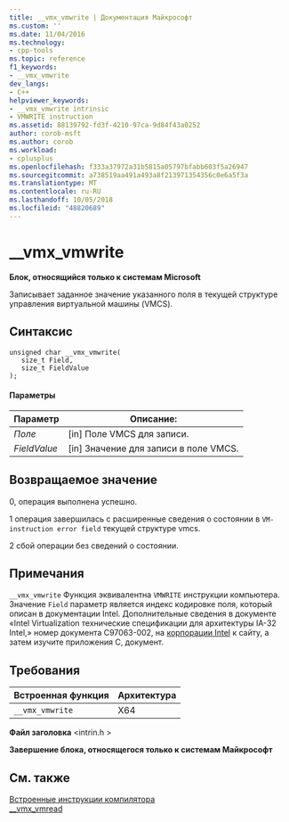 ```yaml
---
title: __vmx_vmwrite | Документация Майкрософт
ms.custom: ''
ms.date: 11/04/2016
ms.technology:
- cpp-tools
ms.topic: reference
f1_keywords:
- __vmx_vmwrite
dev_langs:
- C++
helpviewer_keywords:
- __vmx_vmwrite intrinsic
- VMWRITE instruction
ms.assetid: 88139792-fd3f-4210-97ca-9d84f43a0252
author: corob-msft
ms.author: corob
ms.workload:
- cplusplus
ms.openlocfilehash: f333a37972a31b5815a05797bfabb603f5a26947
ms.sourcegitcommit: a738519aa491a493a8f213971354356c0e6a5f3a
ms.translationtype: MT
ms.contentlocale: ru-RU
ms.lasthandoff: 10/05/2018
ms.locfileid: "48820689"
---
```

# <a name="vmxvmwrite"></a>__vmx_vmwrite

**Блок, относящийся только к системам Microsoft**

Записывает заданное значение указанного поля в текущей структуре управления виртуальной машины (VMCS).

## <a name="syntax"></a>Синтаксис

```
unsigned char __vmx_vmwrite( 
   size_t Field,
   size_t FieldValue
);
```

#### <a name="parameters"></a>Параметры

|Параметр|Описание:|
|---------------|-----------------|
|*Поле*|[in] Поле VMCS для записи.|
|*FieldValue*|[in] Значение для записи в поле VMCS.|

## <a name="return-value"></a>Возвращаемое значение

0, операция выполнена успешно.

1 операция завершилась с расширенные сведения о состоянии в `VM-instruction error field` текущей структуре vmcs.

2 сбой операции без сведений о состоянии.

## <a name="remarks"></a>Примечания

`__vmx_vmwrite` Функция эквивалентна `VMWRITE` инструкции компьютера. Значение `Field` параметр является индекс кодировке поля, который описан в документации Intel. Дополнительные сведения в документе «Intel Virtualization технические спецификации для архитектуры IA-32 Intel,» номер документа C97063-002, на [корпорации Intel](https://software.intel.com/articles/intel-sdm) к сайту, а затем изучите приложения C, документ.

## <a name="requirements"></a>Требования

|Встроенная функция|Архитектура|
|---------------|------------------|
|`__vmx_vmwrite`|X64|

**Файл заголовка** \<intrin.h >

**Завершение блока, относящегося только к системам Майкрософт**

## <a name="see-also"></a>См. также

[Встроенные инструкции компилятора](../intrinsics/compiler-intrinsics.md)<br/>
[__vmx_vmread](../intrinsics/vmx-vmread.md)